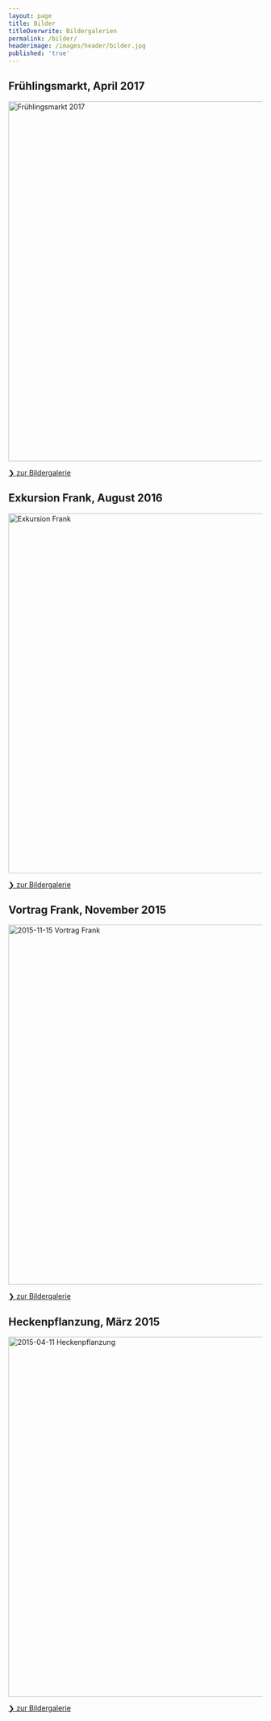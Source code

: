 ```yaml
---
layout: page
title: Bilder
titleOverwrite: Bildergalerien
permalink: /bilder/
headerimage: /images/header/bilder.jpg
published: 'true'
---
```

## Frühlingsmarkt, April 2017

<a data-flickr-embed="true"  href="https://www.flickr.com/gp/146766715@N05/ws816B" title="Frühlingsmarkt 2017"><img src="https://c1.staticflickr.com/3/2860/33994235720_d1c4cd6215_z.jpg" width="950" height="712" alt="Frühlingsmarkt 2017"></a><script async src="//embedr.flickr.com/assets/client-code.js" charset="utf-8"></script>

<a class="button expanded" href="https://www.flickr.com/gp/146766715@N05/ws816B">&#10095; zur Bildergalerie</a>

## Exkursion Frank, August 2016

<a data-flickr-embed="true"  href="https://www.flickr.com/photos/146766715@N05/albums/72157673212383986" title="Exkursion Frank"><img src="https://c8.staticflickr.com/9/8481/28781779903_d282a89e57_z.jpg" width="950" height="712" alt="Exkursion Frank"></a><script async src="//embedr.flickr.com/assets/client-code.js" charset="utf-8"></script>

<a class="button expanded" href="https://www.flickr.com/photos/146766715@N05/albums/72157673212383986">&#10095; zur Bildergalerie</a>

## Vortrag Frank, November 2015

<a data-flickr-embed="true"  href="https://www.flickr.com/photos/144980889@N08/albums/72157670216714561" title="2015-11-15 Vortrag Frank"><img src="https://c8.staticflickr.com/8/7742/28139184871_55808422e5_z.jpg" width="950" height="712" alt="2015-11-15 Vortrag Frank"></a><script async src="//embedr.flickr.com/assets/client-code.js" charset="utf-8"></script>

<a class="button expanded" href="https://www.flickr.com/gp/144980889@N08/7Ea2Uw">&#10095; zur Bildergalerie</a>

## Heckenpflanzung, März 2015

<a data-flickr-embed="true"  href="https://www.flickr.com/photos/144980889@N08/albums/72157670783671176" title="2015-04-11 Heckenpflanzung"><img src="https://c2.staticflickr.com/9/8611/27601569273_ea33af3c0f_z.jpg" width="950" height="712" alt="2015-04-11 Heckenpflanzung"></a><script async src="//embedr.flickr.com/assets/client-code.js" charset="utf-8"></script>

<a class="button expanded" href="https://www.flickr.com/gp/144980889@N08/8aMwWF">&#10095; zur Bildergalerie</a>
